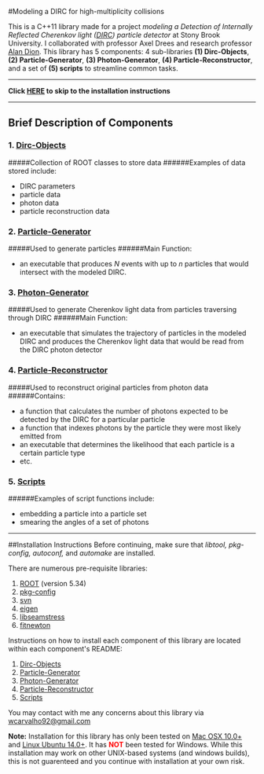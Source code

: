 #Modeling a DIRC for high-multiplicity collisions

This is a C++11 library made for a project *modeling a Detection of Internally Reflected Cherenkov light ([DIRC](http://en.wikipedia.org/wiki/Detection_of_internally_reflected_Cherenkov_light)) particle detector* at Stony Brook University. I collaborated with professor Axel Drees and research professor [Alan Dion](https://github.com/alandion).
This library has 5 components: 4 sub-libraries **(1) Dirc-Objects**, **(2) Particle-Generator**, **(3) Photon-Generator**, **(4) Particle-Reconstructor**, and a set of **(5) scripts** to streamline common tasks.

---

**Click [HERE](https://github.com/wcarvalho/dirc-detector#installation-instructions) to skip to the installation instructions**

---
## Brief Description of Components
### 1. [Dirc-Objects]
#####Collection of ROOT classes to store data
######Examples of data stored include:
- DIRC parameters
- particle data
- photon data
- particle reconstruction data

### 2. [Particle-Generator]
#####Used to generate particles
######Main Function:
- an executable that produces *N* events with up to *n* particles that would intersect with the modeled DIRC.

### 3. [Photon-Generator]
#####Used to generate Cherenkov light data from particles traversing through DIRC
######Main Function:
- an executable that simulates the trajectory of particles in the modeled DIRC and produces the Cherenkov light data that would be read from the DIRC photon detector

### 4. [Particle-Reconstructor]
#####Used to reconstruct original particles from photon data
######Contains:
- a function that calculates the number of photons expected to be detected by the DIRC for a particular particle
- a function that indexes photons by the particle they were most likely emitted from
- an executable that determines the likelihood that each particle is a certain particle type
- etc.

### 5. [Scripts]
######Examples of script functions include:
- embedding a particle into a particle set
- smearing the angles of a set of photons

---
##Installation Instructions
Before continuing, make sure that *libtool, pkg-config, autoconf,* and *automake* are installed.

There are numerous pre-requisite libraries:

1. [ROOT](https://root.cern.ch/drupal/) (version 5.34)
2. [pkg-config](http://www.freedesktop.org/wiki/Software/pkg-config/)
3. [svn](https://subversion.apache.org/)
2. [eigen](http://eigen.tuxfamily.org/index.php?title=Main_Page)
2. [libseamstress](https://code.google.com/p/libseamstress/)
3. [fitnewton](https://code.google.com/p/fitnewton/)

Instructions on how to install each component of this library are located within each component's README:

1. [Dirc-Objects](https://github.com/wcarvalho/dirc-detector/tree/master/dircobjects#installation-instructions)
2. [Particle-Generator](https://github.com/wcarvalho/dirc-detector/tree/master/generator#installation-instructions)
3. [Photon-Generator](https://github.com/wcarvalho/dirc-detector/tree/master/simulator#installation-instructions)
4. [Particle-Reconstructor](https://github.com/wcarvalho/dirc-detector/tree/master/reconstructor#installation-instructions)
5. [Scripts](https://github.com/wcarvalho/dirc-detector/tree/master/scripts#installation-instructions)

You may contact with me any concerns about this library via wcarvalho92@gmail.com

**Note:** Installation for this library has only been tested on [Mac OSX 10.0+](https://www.apple.com/osx/) and [Linux Ubuntu 14.0+](http://www.ubuntu.com/download/desktop). It has <span style="color:red;font-weight:bold">NOT</span> been tested for Windows. While this installation may work on other UNIX-based systems (and windows builds), this is not guarenteed and you continue with installation at your own risk.


[Dirc-Objects]:https://github.com/wcarvalho/dirc-detector/tree/master/dircobjects
[Particle-Generator]:https://github.com/wcarvalho/dirc-detector/tree/master/generator
[Photon-Generator]:https://github.com/wcarvalho/dirc-detector/tree/master/simulator
[Particle-Reconstructor]:https://github.com/wcarvalho/dirc-detector/tree/master/reconstructor
[scripts]:https://github.com/wcarvalho/dirc-detector/tree/master/scripts
